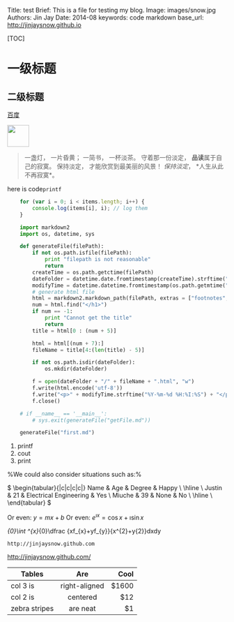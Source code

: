 Title:   test
Brief:   This is a file for testing my blog.
Image:	 images/snow.jpg
Authors: Jin Jay
Date:    2014-08
keywords: code
		markdown
base_url: http://jinjaysnow.github.io

[TOC]
# 一级标题
## 二级标题

[百度](http://www.baidu.com)

[<img src="../../images/snow.jpg" width="50px">](http://jinjaysnow.github.io)
> 一盏灯， 一片昏黄； 一简书， 一杯淡茶。 守着那一份淡定， **品读**属于自己的寂寞。 保持淡定， 才能欣赏到最美丽的风景！ *保持淡定*， \*人生从此不再寂寞\*。
  
 
here is code`printf`

```javascript
	for (var i = 0; i < items.length; i++) {
	    console.log(items[i], i); // log them
	}
```

```python
	import markdown2
	import os, datetime, sys

	def generateFile(filePath):
		if not os.path.isfile(filePath):
			print "filepath is not reasonable"
			return
		createTime = os.path.getctime(filePath)
		dateFolder = datetime.date.fromtimestamp(createTime).strftime("%Y-%M")
		modifyTime = datetime.datetime.fromtimestamp(os.path.getmtime("first.md"))
		# generate html file
		html = markdown2.markdown_path(filePath, extras = ["footnotes", "code-color"])
		num = html.find("</h1>")
		if num == -1:
			print "Cannot get the title"
			return
		title = html[0 : (num + 5)]

		html = html[(num + 7):]
		fileName = title[4:(len(title) - 5)]

		if not os.path.isdir(dateFolder):
			os.mkdir(dateFolder)

		f = open(dateFolder + "/" + fileName + ".html", "w")
		f.write(html.encode('utf-8'))
		f.write("<p>" + modifyTime.strftime("%Y-%m-%d %H:%I:%S") + "</p>\r\n")
		f.close()

	# if __name__ == '__main__':
		# sys.exit(generateFile("getFile.md"))

	generateFile("first.md")
```

1. printf
2. cout
3. print

%We could also consider situations such as:%

$ \begin{tabular}{|c|c|c|c|} Name & Age & Degree & Happy \ \hline \ Justin & 21 & Electrical Engineering & Yes \ Miuche & 39 & None & No \ \hline \ \end{tabular} $

Or even: $y = mx + b$
Or even: $e^{\imath x} = \cos{x} + \imath\sin{x}$

<math>\int ^{1}_{0}\int ^{x}_{0}\dfrac {xf_{x}+yf_{y}}{x^{2}+y{2}}dxdy</math>

```
http://jinjaysnow.github.com
```
<http://jinjaysnow.github.com/>

| Tables        | Are           | Cool  |
| ------------- |:-------------:| -----:|
| col 3 is      | right-aligned | $1600 |
| col 2 is      | centered      |   $12 |
| zebra stripes | are neat      |    $1 |